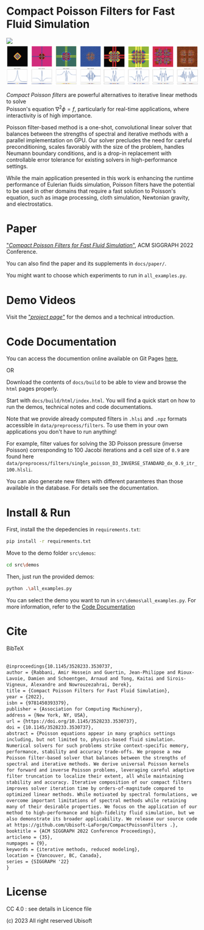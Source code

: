 # Compact Poisson Filters for Fast Fluid Simulation

<img src="docs/source/images/cube_field.gif" width=750></img>
<img src="docs/source/images/teaser_filters.png" width=750></img>

*Compact Poisson filters* are powerful alternatives to iterative linear methods to solve \
Poisson's equation $\nabla^{2} \phi = f$, particularly for real-time applications, where interactivity is of high importance.

Poisson filter-based method is a one-shot, convolutional linear solver that balances between the strengths of spectral and
iterative methods with a parallel implementation on GPU. Our solver precludes the need for careful preconditioning,
scales favorably with the size of the problem, handles Neumann boundary conditions, and is a drop-in replacement with
controllable error tolerance for existing solvers in high-performance settings.

While the main application presented in this work is enhancing the 
runtime performance of Eulerian fluids simulation, Poisson filters have the potential to be used in other domains 
that require a fast solution to Poisson's equation, 
such as image processing, cloth simulation, Newtonian gravity, and electrostatics. 

# Paper
["*Compact Poisson Filters for Fast Fluid Simulation*"](https://dl.acm.org/doi/10.1145/3528233.3530737),
ACM SIGGRAPH 2022 Conference.

You can also find the paper and its supplements in `docs/paper/`.

You might want to choose which experiments to run in `all_examples.py`.

# Demo Videos
Visit the ["*project page*"](https://www.shahinrabbani.ca/poissonfilters.html) for the demos and a technical introduction.

# <a name="documentation"></a> Code Documentation
You can access the documention online available on Git Pages [here](https://shahinrab.github.io/PoissonFilters_Doc/index.html),

OR

Download the contents of `docs/build` to be able to view and browse the `html` pages properly.

Start with `docs/build/html/index.html`. You will find a quick start on how to run the demos, technical notes and code documentations.

Note that we provide already computed filters in `.hlsi` and `.npz` formats accessible in `data/preprocess/filters`. To use them in your own applications you don't have to run anything! 

For example, filter values for solving the 3D Poisson pressure (inverse Poisson) corresponding to 100 Jacobi iterations and a cell size of `0.9` are found here `data/preprocess/filters/single_poisson_D3_INVERSE_STANDARD_dx_0.9_itr_100.hlsli`. 

You can also generate new filters with different paramteres than those available in the database. For details see the documentation. 

# Install & Run

First, install the the depedencies in `requirements.txt`:
```bash
pip install -r requirements.txt
```
Move to the demo folder  `src\demos`:
```bash
cd src\demos
```
Then, just run the provided demos:
```bash
python .\all_examples.py
```
You can select the demo you want to run in `src\demos\all_examples.py`. For more information, refer to the [Code Documentation](#documentation)


# Cite
BibTeX
<pre><code>
@inproceedings{10.1145/3528233.3530737,
author = {Rabbani, Amir Hossein and Guertin, Jean-Philippe and Rioux-Lavoie, Damien and Schoentgen, Arnaud and Tong, Kaitai and Sirois-Vigneux, Alexandre and Nowrouzezahrai, Derek},
title = {Compact Poisson Filters for Fast Fluid Simulation},
year = {2022},
isbn = {9781450393379},
publisher = {Association for Computing Machinery},
address = {New York, NY, USA},
url = {https://doi.org/10.1145/3528233.3530737},
doi = {10.1145/3528233.3530737},
abstract = {Poisson equations appear in many graphics settings including, but not limited to, physics-based fluid simulation. Numerical solvers for such problems strike context-specific memory, performance, stability and accuracy trade-offs. We propose a new Poisson filter-based solver that balances between the strengths of spectral and iterative methods. We derive universal Poisson kernels for forward and inverse Poisson problems, leveraging careful adaptive filter truncation to localize their extent, all while maintaining stability and accuracy. Iterative composition of our compact filters improves solver iteration time by orders-of-magnitude compared to optimized linear methods. While motivated by spectral formulations, we overcome important limitations of spectral methods while retaining many of their desirable properties. We focus on the application of our method to high-performance and high-fidelity fluid simulation, but we also demonstrate its broader applicability. We release our source code at https://github.com/Ubisoft-LaForge/CompactPoissonFilters .},
booktitle = {ACM SIGGRAPH 2022 Conference Proceedings},
articleno = {35},
numpages = {9},
keywords = {iterative methods, reduced modeling},
location = {Vancouver, BC, Canada},
series = {SIGGRAPH '22}
}
</code></pre>
# License
CC 4.0 : see details in Licence file


(c) 2023 All right reserved Ubisoft
